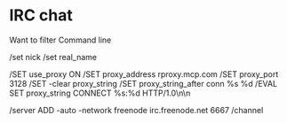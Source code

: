 # IRC chat

Want to filter
Command line

/set nick <nick>
/set real_name <Real Name>

/SET use_proxy ON
/SET proxy_address rproxy.mcp.com
/SET proxy_port 3128
/SET -clear proxy_string
/SET proxy_string_after conn %s %d
/EVAL SET proxy_string CONNECT %s:%d HTTP/1.0\n\n

/server ADD -auto -network freenode irc.freenode.net 6667
/channel
